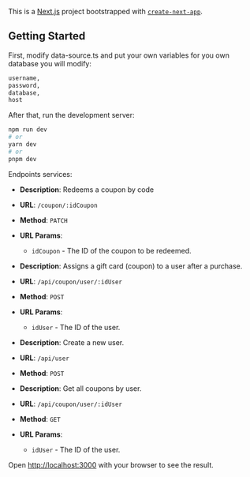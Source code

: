 This is a [Next.js](https://nextjs.org) project bootstrapped with [`create-next-app`](https://nextjs.org/docs/app/api-reference/cli/create-next-app).

## Getting Started

First, modify data-source.ts and put your own variables for you own database
you will modify:

```bash
username,
password,
database,
host
```

After that, run the development server:

```bash
npm run dev
# or
yarn dev
# or
pnpm dev
```

Endpoints services:

- **Description**: Redeems a coupon by code
- **URL**: `/coupon/:idCoupon`
- **Method**: `PATCH`
- **URL Params**:

  - `idCoupon` - The ID of the coupon to be redeemed.

- **Description**: Assigns a gift card (coupon) to a user after a purchase.
- **URL**: `/api/coupon/user/:idUser`
- **Method**: `POST`
- **URL Params**:

  - `idUser` - The ID of the user.

- **Description**: Create a new user.
- **URL**: `/api/user`
- **Method**: `POST`

- **Description**: Get all coupons by user.
- **URL**: `/api/coupon/user/:idUser`
- **Method**: `GET`
- **URL Params**:
  - `idUser` - The ID of the user.

Open [http://localhost:3000](http://localhost:3000) with your browser to see the result.
